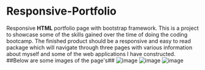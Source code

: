 # **Responsive-Portfolio**
Responsive **HTML** portfolio page with bootstrap framework.
This is a project to showcase some of the skills gained over the time of doing the coding bootcamp.
The finished product should be a responsive and easy to read package which will navigate through three pages with various information about myself and some of the web applications I have constructed.
##Below are some images of the page's##
![image](https://user-images.githubusercontent.com/58883338/74586075-e5f9d400-5037-11ea-8e4b-0422b03e948f.png)
![image](https://user-images.githubusercontent.com/58883338/74586077-f4e08680-5037-11ea-912b-143af1fe8226.png)
![image](https://user-images.githubusercontent.com/58883338/74586085-06299300-5038-11ea-9cbd-b45b6709f55b.png)

